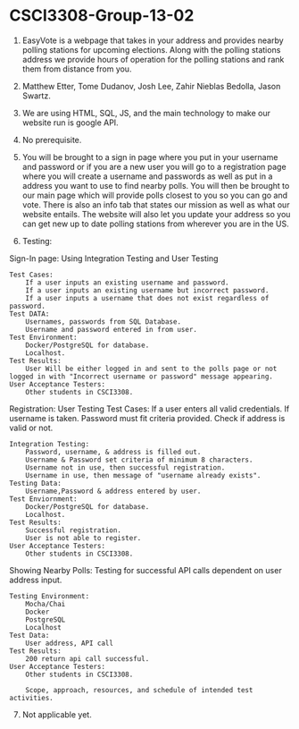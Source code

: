# CSCI3308-Group-13-02


1. EasyVote is a webpage that takes in your address and provides nearby polling stations for upcoming elections.
Along with the polling stations address we provide hours of operation for the polling stations and rank them from 
distance from you.

2. Matthew Etter, Tome Dudanov, Josh Lee, Zahir Nieblas Bedolla, Jason Swartz.

3. We are using HTML, SQL, JS, and the main technology to make our website run is google API.

4. No prerequisite.

5. You will be brought to a sign in page where you put in your username and password or if you are a new user you will go to a registration page where you will create a username and passwords as well as put in a address you want to use to find nearby polls. You will then be brought to our main page which will provide polls closest to you so you can go and vote. There is also an info tab that states our mission as well as what our website entails. The website will also let you update your address so you can get new up to date polling stations from wherever you are in the US.

6. Testing:

Sign-In page:
    Using Integration Testing and User Testing
    
    Test Cases:
        If a user inputs an existing username and password.
        If a user inputs an existing username but incorrect password.
        If a user inputs a username that does not exist regardless of password.
    Test DATA: 
        Usernames, passwords from SQL Database.
        Username and password entered in from user.
    Test Environment:
        Docker/PostgreSQL for database.
        Localhost.
    Test Results:
        User Will be either logged in and sent to the polls page or not logged in with "Incorrect username or password" message appearing.
    User Acceptance Testers:
        Other students in CSCI3308.

Registration:
    User Testing
    Test Cases: 
        If a user enters all valid credentials.
        If username is taken.
        Password must fit criteria provided.
        Check if address is valid or not.
    
    Integration Testing:
        Password, username, & address is filled out.
        Username & Password set criteria of minimum 8 characters.
        Username not in use, then successful registration.
        Username in use, then message of "username already exists".
    Testing Data:
        Username,Password & address entered by user.
    Test Enviornment:
        Docker/PostgreSQL for database.
        Localhost.
    Test Results:
        Successful registration.
        User is not able to register.
    User Acceptance Testers:
        Other students in CSCI3308.

Showing Nearby Polls:
    Testing for successful API calls dependent on user address input.
    
    Testing Environment:
        Mocha/Chai
        Docker
        PostgreSQL
        Localhost
    Test Data:
        User address, API call
    Test Results:
        200 return api call successful.
    User Acceptance Testers:
        Other students in CSCI3308. 
        
        Scope, approach, resources, and schedule of intended test activities.
    
7. Not applicable yet.
